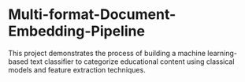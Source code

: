 # Multi-format-Document-Embedding-Pipeline
This project demonstrates the process of building a machine learning-based text classifier to categorize educational content using classical models and feature extraction techniques.
